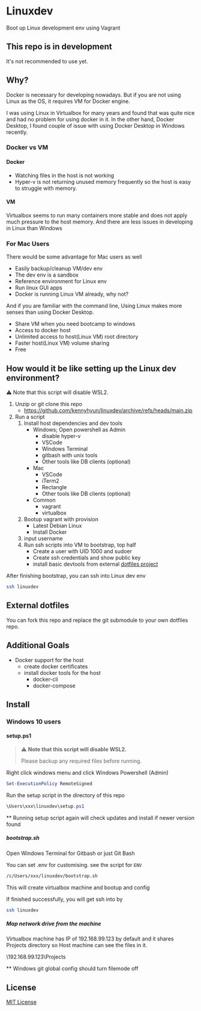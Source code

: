 # Linuxdev

Boot up Linux development env using Vagrant

## This repo is in development

It's not recommended to use yet.

## Why?

Docker is necessary for developing nowadays. But if you are not using Linux as the OS, it requires VM for Docker engine.

I was using Linux in Virtualbox for many years and found that was quite nice and had no problem for using docker in it.
In the other hand, Docker Desktop, I found couple of issue with using Docker Desktop in Windows recently.

### Docker vs VM

#### Docker

- Watching files in the host is not working
- Hyper-v is not returning unused memory frequently so the host is easy to struggle with memory.

#### VM

Virtualbox seems to run many containers more stable and does not apply much pressure to the host memory.
And there are less issues in developing in Linux than Windows

### For Mac Users

There would be some advantage for Mac users as well

- Easily backup/cleanup VM/dev env
- The dev env is a sandbox
- Reference environment for Linux env
- Run linux GUI apps
- Docker is running Linux VM already, why not?

And if you are familiar with the command line, Using Linux makes more senses than using Docker Desktop.

- Share VM when you need bootcamp to windows
- Access to docker host
- Unlimited access to host(Linux VM) root directory
- Faster host(Linux VM) volume sharing
- Free

## How would it be like setting up the Linux dev environment?

:warning: Note that this script will disable WSL2.

1. Unzip or git clone this repo
    - https://github.com/kennyhyun/linuxdev/archive/refs/heads/main.zip
1. Run a script
    1. Install host dependencies and dev tools
        - Windows; Open powershell as Admin
          - disable hyper-v
          - VSCode
          - Windows Terminal
          - gitbash with unix tools
          - Other tools like DB clients (optional)
        - Mac
          - VSCode
          - iTerm2
          - Rectangle
          - Other tools like DB clients (optional)
        - Common
          - vagrant
          - virtualbox
    1. Bootup vagrant with provision
        - Latest Debian Linux
        - Install Docker
    1. input username
    1. Run ssh scripts into VM to bootstrap, top half
        - Create a user with UID 1000 and sudoer
        - Create ssh credentials and show public key
        - install basic devtools from external [dotfiles project](https://github.com/kennyhyun/dotfiles)

After finishing bootstrap, you can ssh into Linux dev env

```bash
ssh linuxdev
```

## External dotfiles

You can fork this repo and replace the git submodule to your own dotfiles repo.

## Additional Goals

- Docker support for the host
  - create docker certificates
  - install docker tools for the host
    - docker-cli
    - docker-compose


## Install

### Windows 10 users

#### setup.ps1

> :warning: **Note that this script will disable WSL2.**
>
> Please backup any required files before running.

Right click windows menu and click Windows Powershell (Admin)

```powershell
Set-ExecutionPolicy RemoteSigned
```

Run the setup script in the directory of this repo

```powershell
\Users\xxx\linuxdev\setup.ps1
```

** Running setup script again will check updates and install if newer version found

##### bootstrap.sh

Open Windows Terminal for Gitbash or just Git Bash

You can set .env for customising. see the script for `ENV`

```bash
/c/Users/xxx/linuxdev/bootstrap.sh
```

This will create virtualbox machine and bootup and config

If finished successfully, you will get ssh into by

```bash
ssh linuxdev
```

##### Map network drive from the machine

Virtualbox machine has IP of 192.168.99.123 by default
and it shares Projects directory so Host machine can see the files in it.

\\192.168.99.123\Projects

** Windows git global config should turn filemode off


## License

[MIT License](https://github.com/kennyhyun/linuxdev/blob/main/LICENSE)
